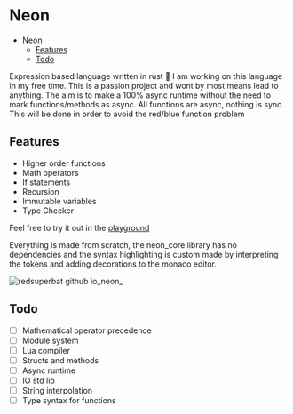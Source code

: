 # Neon

<!--toc:start-->

- [Neon](#neon)
  - [Features](#features)
  - [Todo](#todo)
  <!--toc:end-->

Expression based language written in rust 🦀
I am working on this language in my free time. This is a passion project and wont by most means lead to anything.
The aim is to make a 100% async runtime without the need to mark functions/methods as async.
All functions are async, nothing is sync. This will be done in order to avoid the red/blue function problem

## Features

- Higher order functions
- Math operators
- If statements
- Recursion
- Immutable variables
- Type Checker

Feel free to try it out in the [playground](https://redsuperbat.github.io/neon/)

Everything is made from scratch, the neon_core library has no dependencies and the syntax highlighting is custom made by interpreting the tokens and adding decorations to the monaco editor.

![redsuperbat github io_neon_](https://github.com/user-attachments/assets/74e56300-4173-4156-a7bc-ec31d023d8ad)

## Todo

- [ ] Mathematical operator precedence
- [ ] Module system
- [ ] Lua compiler
- [ ] Structs and methods
- [ ] Async runtime
- [ ] IO std lib
- [ ] String interpolation
- [ ] Type syntax for functions
